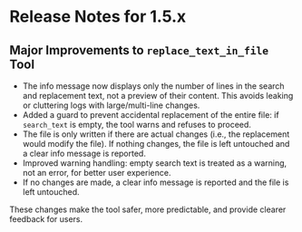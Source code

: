 # Release Notes for 1.5.x

## Major Improvements to `replace_text_in_file` Tool

- The info message now displays only the number of lines in the search and replacement text, not a preview of their content. This avoids leaking or cluttering logs with large/multi-line changes.
- Added a guard to prevent accidental replacement of the entire file: if `search_text` is empty, the tool warns and refuses to proceed.
- The file is only written if there are actual changes (i.e., the replacement would modify the file). If nothing changes, the file is left untouched and a clear info message is reported.
- Improved warning handling: empty search text is treated as a warning, not an error, for better user experience.
- If no changes are made, a clear info message is reported and the file is left untouched.

These changes make the tool safer, more predictable, and provide clearer feedback for users.
